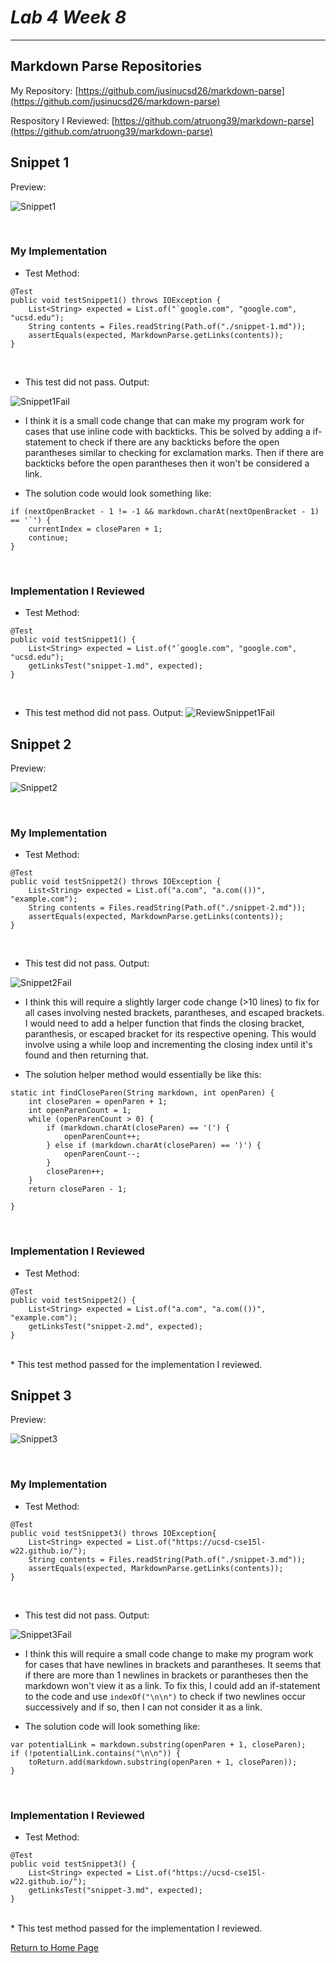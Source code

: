 # _Lab 4 Week 8_

---

## Markdown Parse Repositories

My Repository: [https://github.com/jusinucsd26/markdown-parse](https://github.com/jusinucsd26/markdown-parse)

Respository I Reviewed: [https://github.com/atruong39/markdown-parse](https://github.com/atruong39/markdown-parse)

## **Snippet 1**

Preview:

![Snippet1](Screenshots/Snippet1.png)

<br>

### My Implementation

- Test Method:

```
@Test
public void testSnippet1() throws IOException {
    List<String> expected = List.of("`google.com", "google.com", "ucsd.edu");
    String contents = Files.readString(Path.of("./snippet-1.md"));
    assertEquals(expected, MarkdownParse.getLinks(contents));
}
```

<br>

- This test did not pass. Output:

![Snippet1Fail](Screenshots/Snippet1Fail.png)

- I think it is a small code change that can make my program work for cases that use inline code with backticks. This be solved by adding a if-statement to check if there are any backticks before the open parantheses similar to checking for exclamation marks. Then if there are backticks before the open parantheses then it won't be considered a link.

- The solution code would look something like:

```
if (nextOpenBracket - 1 != -1 && markdown.charAt(nextOpenBracket - 1) == '`') {
    currentIndex = closeParen + 1;
    continue;
}
```

<br>

### Implementation I Reviewed

- Test Method:

```
@Test
public void testSnippet1() {
    List<String> expected = List.of("`google.com", "google.com", "ucsd.edu");
    getLinksTest("snippet-1.md", expected);
}
```

<br>

- This test method did not pass. Output:
  ![ReviewSnippet1Fail](Screenshots/ReviewSnippet1Fail.png)

## **Snippet 2**

Preview:

![Snippet2](Screenshots/Snippet2.png)

<br>

### My Implementation

- Test Method:

```
@Test
public void testSnippet2() throws IOException {
    List<String> expected = List.of("a.com", "a.com(())", "example.com");
    String contents = Files.readString(Path.of("./snippet-2.md"));
    assertEquals(expected, MarkdownParse.getLinks(contents));
}
```

<br>

- This test did not pass. Output:

![Snippet2Fail](Screenshots/Snippet2Fail.png)

- I think this will require a slightly larger code change (>10 lines) to fix for all cases involving nested brackets, parantheses, and escaped brackets. I would need to add a helper function that finds the closing bracket, paranthesis, or escaped bracket for its respective opening. This would involve using a while loop and incrementing the closing index until it's found and then returning that.

- The solution helper method would essentially be like this:

```
static int findCloseParen(String markdown, int openParen) {
    int closeParen = openParen + 1;
    int openParenCount = 1;
    while (openParenCount > 0) {
        if (markdown.charAt(closeParen) == '(') {
            openParenCount++;
        } else if (markdown.charAt(closeParen) == ')') {
            openParenCount--;
        }
        closeParen++;
    }
    return closeParen - 1;

}
```

<br>

### Implementation I Reviewed

- Test Method:

```
@Test
public void testSnippet2() {
    List<String> expected = List.of("a.com", "a.com(())", "example.com");
    getLinksTest("snippet-2.md", expected);
}
```

<br>
* This test method passed for the implementation I reviewed.

## **Snippet 3**

Preview:

![Snippet3](Screenshots/Snippet3.png)

<br>

### My Implementation

- Test Method:

```
@Test
public void testSnippet3() throws IOException{
    List<String> expected = List.of("https://ucsd-cse15l-w22.github.io/");
    String contents = Files.readString(Path.of("./snippet-3.md"));
    assertEquals(expected, MarkdownParse.getLinks(contents));
}
```

<br>

- This test did not pass. Output:

![Snippet3Fail](Screenshots/Snippet3Fail.png)

- I think this will require a small code change to make my program work for cases that have newlines in brackets and parantheses. It seems that if there are more than 1 newlines in brackets or parantheses then the markdown won't view it as a link. To fix this, I could add an if-statement to the code and use `indexOf("\n\n")` to check if two newlines occur successively and if so, then I can not consider it as a link.

- The solution code will look something like:

```
var potentialLink = markdown.substring(openParen + 1, closeParen);
if (!potentialLink.contains("\n\n")) {
    toReturn.add(markdown.substring(openParen + 1, closeParen));
}
```

<br>

### Implementation I Reviewed

- Test Method:

```
@Test
public void testSnippet3() {
    List<String> expected = List.of("https://ucsd-cse15l-w22.github.io/");
    getLinksTest("snippet-3.md", expected);
}
```

<br>
* This test method passed for the implementation I reviewed.

<br>

[Return to Home Page](https://jusinucsd26.github.io/cse15l-lab-reports/)
